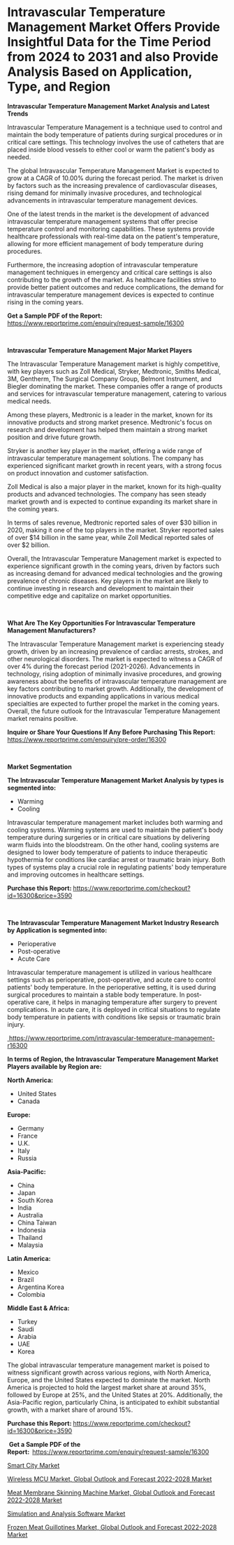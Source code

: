 <p><h1>Intravascular Temperature Management Market Offers Provide Insightful Data for the Time Period from 2024 to 2031 and also Provide Analysis Based on Application, Type, and Region</h1></p><p><strong>Intravascular Temperature Management Market Analysis and Latest Trends</strong></p>
<p><p>Intravascular Temperature Management is a technique used to control and maintain the body temperature of patients during surgical procedures or in critical care settings. This technology involves the use of catheters that are placed inside blood vessels to either cool or warm the patient's body as needed.</p><p>The global Intravascular Temperature Management Market is expected to grow at a CAGR of 10.00% during the forecast period. The market is driven by factors such as the increasing prevalence of cardiovascular diseases, rising demand for minimally invasive procedures, and technological advancements in intravascular temperature management devices.</p><p>One of the latest trends in the market is the development of advanced intravascular temperature management systems that offer precise temperature control and monitoring capabilities. These systems provide healthcare professionals with real-time data on the patient's temperature, allowing for more efficient management of body temperature during procedures.</p><p>Furthermore, the increasing adoption of intravascular temperature management techniques in emergency and critical care settings is also contributing to the growth of the market. As healthcare facilities strive to provide better patient outcomes and reduce complications, the demand for intravascular temperature management devices is expected to continue rising in the coming years.</p></p>
<p><strong>Get a Sample PDF of the Report:&nbsp;</strong> <a href="https://www.reportprime.com/enquiry/request-sample/16300">https://www.reportprime.com/enquiry/request-sample/16300</a></p>
<p>&nbsp;</p>
<p><strong>Intravascular Temperature Management Major Market Players</strong></p>
<p><p>The Intravascular Temperature Management market is highly competitive, with key players such as Zoll Medical, Stryker, Medtronic, Smiths Medical, 3M, Gentherm, The Surgical Company Group, Belmont Instrument, and Biegler dominating the market. These companies offer a range of products and services for intravascular temperature management, catering to various medical needs.</p><p>Among these players, Medtronic is a leader in the market, known for its innovative products and strong market presence. Medtronic's focus on research and development has helped them maintain a strong market position and drive future growth.</p><p>Stryker is another key player in the market, offering a wide range of intravascular temperature management solutions. The company has experienced significant market growth in recent years, with a strong focus on product innovation and customer satisfaction.</p><p>Zoll Medical is also a major player in the market, known for its high-quality products and advanced technologies. The company has seen steady market growth and is expected to continue expanding its market share in the coming years.</p><p>In terms of sales revenue, Medtronic reported sales of over $30 billion in 2020, making it one of the top players in the market. Stryker reported sales of over $14 billion in the same year, while Zoll Medical reported sales of over $2 billion.</p><p>Overall, the Intravascular Temperature Management market is expected to experience significant growth in the coming years, driven by factors such as increasing demand for advanced medical technologies and the growing prevalence of chronic diseases. Key players in the market are likely to continue investing in research and development to maintain their competitive edge and capitalize on market opportunities.</p></p>
<p>&nbsp;</p>
<p><strong>What Are The Key Opportunities For Intravascular Temperature Management Manufacturers?</strong></p>
<p><p>The Intravascular Temperature Management market is experiencing steady growth, driven by an increasing prevalence of cardiac arrests, strokes, and other neurological disorders. The market is expected to witness a CAGR of over 4% during the forecast period (2021-2026). Advancements in technology, rising adoption of minimally invasive procedures, and growing awareness about the benefits of intravascular temperature management are key factors contributing to market growth. Additionally, the development of innovative products and expanding applications in various medical specialties are expected to further propel the market in the coming years. Overall, the future outlook for the Intravascular Temperature Management market remains positive.</p></p>
<p><strong>Inquire or Share Your Questions If Any Before Purchasing This Report:</strong> <a href="https://www.reportprime.com/enquiry/pre-order/16300">https://www.reportprime.com/enquiry/pre-order/16300</a></p>
<p>&nbsp;</p>
<p><strong>Market Segmentation</strong></p>
<p><strong>The Intravascular Temperature Management Market Analysis by types is segmented into:</strong></p>
<p><ul><li>Warming</li><li>Cooling</li></ul></p>
<p><p>Intravascular temperature management market includes both warming and cooling systems. Warming systems are used to maintain the patient's body temperature during surgeries or in critical care situations by delivering warm fluids into the bloodstream. On the other hand, cooling systems are designed to lower body temperature of patients to induce therapeutic hypothermia for conditions like cardiac arrest or traumatic brain injury. Both types of systems play a crucial role in regulating patients' body temperature and improving outcomes in healthcare settings.</p></p>
<p><strong>Purchase this Report:&nbsp;</strong><a href="https://www.reportprime.com/checkout?id=16300&price=3590">https://www.reportprime.com/checkout?id=16300&price=3590</a></p>
<p>&nbsp;</p>
<p><strong>The Intravascular Temperature Management Market Industry Research by Application is segmented into:</strong></p>
<p><ul><li>Perioperative</li><li>Post-operative</li><li>Acute Care</li></ul></p>
<p><p>Intravascular temperature management is utilized in various healthcare settings such as perioperative, post-operative, and acute care to control patients' body temperature. In the perioperative setting, it is used during surgical procedures to maintain a stable body temperature. In post-operative care, it helps in managing temperature after surgery to prevent complications. In acute care, it is deployed in critical situations to regulate body temperature in patients with conditions like sepsis or traumatic brain injury.</p></p>
<p><a href="https://www.reportprime.com/intravascular-temperature-management-r16300">&nbsp;https://www.reportprime.com/intravascular-temperature-management-r16300</a></p>
<p><strong>In terms of Region, the Intravascular Temperature Management Market Players available by Region are:</strong></p>
<p>
    <p> <strong> North America: </strong>
        <ul>
            <li>United States</li>
            <li>Canada</li>
        </ul>
        </p> 
    <p> <strong> Europe: </strong>
        <ul>
            <li>Germany</li>
            <li>France</li>
            <li>U.K.</li>
            <li>Italy</li>
            <li>Russia</li>
        </ul>
        </p> 
    <p> <strong> Asia-Pacific: </strong>
        <ul>
            <li>China</li>
            <li>Japan</li>
            <li>South Korea</li>
            <li>India</li>
            <li>Australia</li>
            <li>China Taiwan</li>
            <li>Indonesia</li>
            <li>Thailand</li>
            <li>Malaysia</li>
        </ul>
        </p> 
    <p> <strong> Latin America: </strong>
        <ul>
            <li>Mexico</li>
            <li>Brazil</li>
            <li>Argentina Korea</li>
            <li>Colombia</li>
        </ul>
        </p> 
    <p> <strong> Middle East & Africa: </strong>
        <ul>
            <li>Turkey</li>
            <li>Saudi</li>
            <li>Arabia</li>
            <li>UAE</li>
            <li>Korea</li>
        </ul>
    </p>
    </p>
<p><p>The global intravascular temperature management market is poised to witness significant growth across various regions, with North America, Europe, and the United States expected to dominate the market. North America is projected to hold the largest market share at around 35%, followed by Europe at 25%, and the United States at 20%. Additionally, the Asia-Pacific region, particularly China, is anticipated to exhibit substantial growth, with a market share of around 15%.</p></p>
<p><strong>Purchase this Report: </strong><a href="https://www.reportprime.com/checkout?id=16300&price=3590">https://www.reportprime.com/checkout?id=16300&price=3590</a></p>
<p>&nbsp;<strong>Get a Sample PDF of the Report:&nbsp;&nbsp;</strong><a href="https://www.reportprime.com/enquiry/request-sample/16300">https://www.reportprime.com/enquiry/request-sample/16300</a></p>
<p><strong></strong></p>
<p><p><a href="https://github.com/mahnoor2003/Market-Research-Report-List-6/blob/main/smart-city-market.md">Smart City Market</a></p><p><a href="https://issuu.com/reportprime-2/docs/wireless-mcu-market-global-outlook-_733129fb7d5715">Wireless MCU Market, Global Outlook and Forecast 2022-2028 Market</a></p><p><a href="https://issuu.com/reportprime-2/docs/meat-membrane-skinning-machine-mark_6a55335f5a70b4">Meat Membrane Skinning Machine Market, Global Outlook and Forecast 2022-2028 Market</a></p><p><a href="https://github.com/BryceTownsendr/Market-Research-Report-List-6/blob/main/simulation-and-analysis-software-market.md">Simulation and Analysis Software Market</a></p><p><a href="https://issuu.com/reportprime-2/docs/frozen-meat-guillotines-market-glob_17e0729c541f96">Frozen Meat Guillotines Market, Global Outlook and Forecast 2022-2028 Market</a></p></p>